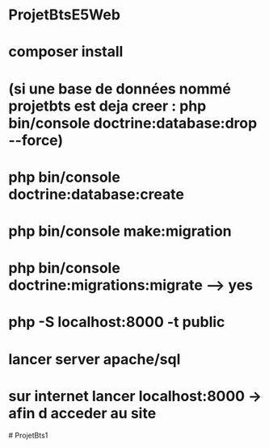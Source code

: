 # ProjetBtsE5Web

# composer install
# (si une base de données nommé projetbts est deja creer : php bin/console doctrine:database:drop --force)
# php bin/console doctrine:database:create
# php bin/console make:migration
# php bin/console doctrine:migrations:migrate	--> yes


# php -S localhost:8000 -t public
# lancer server apache/sql
# sur internet lancer localhost:8000  -> afin d acceder au site
#   P r o j e t B t s 1  
 